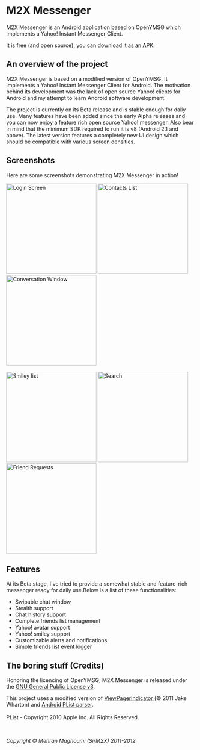 <h1>M2X Messenger</h1>
<p>M2X Messenger is an Android application based on OpenYMSG which implements a Yahoo! Instant Messenger Client.</p>
<p>It is free (and open source), you can download it <a href='http://code.google.com/p/m2x-messenger/downloads/list'>as an APK.</a>
</p>

<div><a></a>
<h2>An overview of the project</h2>
<p>M2X Messenger is based on a modified version of OpenYMSG. It implements a Yahoo! Instant Messenger Client for Android. The motivation behind its development was the lack of open source Yahoo! clients for Android and my attempt to learn Android software development.</p>
<p>The project is currently on its Beta release and is stable enough for daily use. Many features have been added since the early Alpha releases and you can now enjoy a feature rich open source Yahoo! messenger. Also bear in mind that the minimum SDK required to run it is v8 (Android 2.1 and above). The latest version features a completely new UI design which should be compatible with various screen densities.</p>
</div>

<div><a></a>
<h2>Screenshots</h2>
<p>Here are some screenshots demonstrating M2X Messenger in action!</p>
<img src='http://s21.postimg.org/yfa46sa53/Main.png' alt='Login Screen' width='240' />
<img src='http://s21.postimg.org/c0nucthzr/List.png' alt='Contacts List' width='240' />
<img src='http://s21.postimg.org/sptvmh3yv/Conv2.png' alt='Conversation Window' width='240' />
<br /><br />
<img src='http://s21.postimg.org/p8rtji4wn/Smileys.png' alt='Smiley list' width='240' />
<img src='http://s21.postimg.org/5gpnk7tcn/Search.png' alt='Search' width='240' />
<img src='http://s21.postimg.org/wq10ypufr/Prefs.png' alt='Friend Requests' width='240' />


</div>

<h2>Features</h2>
At its Beta stage, I've tried to provide a somewhat stable and feature-rich messenger ready for daily use.Below is a list of these functionalities:
<ul>
<li>Swipable chat window</li>
<li>Stealth support</li>
<li>Chat history support</li>
<li>Complete friends list management</li>
<li>Yahoo! avatar support</li>
<li>Yahoo! smiley support</li>
<li>Customizable alerts and notifications</li>
<li>Simple friends list event logger</li>
</ul>

<h2>The boring stuff (Credits)</h2>
<p>Honoring the licencing of OpenYMSG, M2X Messenger is released under the <a href='http://www.gnu.org/licenses/gpl-3.0.txt'>GNU General Public License v3</a>.<br>
</p>
<p>
This project uses a modified version of <a href='http://viewpagerindicator.com/'> ViewPagerIndicator </a> (© 2011 Jake Wharton) and <a href='https://github.com/tenaciousRas/android-plist-parser'>Android PList parser</a>.<br>
<br />
PList - Copyright 2010 Apple Inc. All Rights Reserved.<br>
</p>
<br />
<i><p> Copyright © Mehran Maghoumi (SirM2X) 2011-2012</p></i>